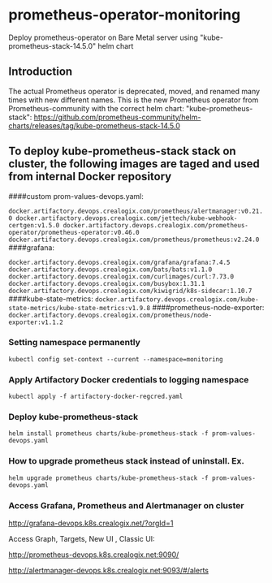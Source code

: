 # prometheus-operator-monitoring
Deploy prometheus-operator on Bare Metal server using "kube-prometheus-stack-14.5.0" helm chart

## Introduction
The actual Prometheus operator is deprecated, moved, and renamed many times with new different names.
This is the new Prometheus operator from Prometheus-community with the correct helm chart: "kube-prometheus-stack":
https://github.com/prometheus-community/helm-charts/releases/tag/kube-prometheus-stack-14.5.0

## To deploy kube-prometheus-stack stack on cluster, the following images are taged and used from internal Docker repository
####custom prom-values-devops.yaml:

`
docker.artifactory.devops.crealogix.com/prometheus/alertmanager:v0.21.0
docker.artifactory.devops.crealogix.com/jettech/kube-webhook-certgen:v1.5.0
docker.artifactory.devops.crealogix.com/prometheus-operator/prometheus-operator:v0.46.0
docker.artifactory.devops.crealogix.com/prometheus/prometheus:v2.24.0
`
####grafana:

`
docker.artifactory.devops.crealogix.com/grafana/grafana:7.4.5
docker.artifactory.devops.crealogix.com/bats/bats:v1.1.0
docker.artifactory.devops.crealogix.com/curlimages/curl:7.73.0
docker.artifactory.devops.crealogix.com/busybox:1.31.1
docker.artifactory.devops.crealogix.com/kiwigrid/k8s-sidecar:1.10.7
`
####kube-state-metrics:
`
docker.artifactory.devops.crealogix.com/kube-state-metrics/kube-state-metrics:v1.9.8
`
####prometheus-node-exporter:
`
docker.artifactory.devops.crealogix.com/prometheus/node-exporter:v1.1.2
`
### Setting namespace permanently
`kubectl config set-context --current --namespace=monitoring
`
### Apply Artifactory Docker credentials to logging namespace
`kubectl apply -f artifactory-docker-regcred.yaml
`
### Deploy kube-prometheus-stack
`helm install prometheus charts/kube-prometheus-stack -f prom-values-devops.yaml
`
### How to upgrade prometheus stack instead of uninstall. Ex.
`helm upgrade prometheus charts/kube-prometheus-stack -f prom-values-devops.yaml
`
### Access Grafana, Prometheus and Alertmanager on cluster
http://grafana-devops.k8s.crealogix.net/?orgId=1

Access Graph, Targets, New UI , Classic UI:

http://prometheus-devops.k8s.crealogix.net:9090/

http://alertmanager-devops.k8s.crealogix.net:9093/#/alerts
